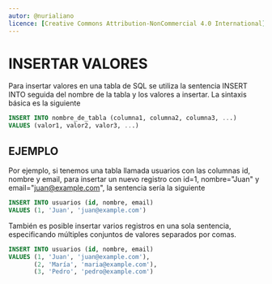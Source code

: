 ```yaml
---
autor: @nurialiano
licence: [Creative Commons Attribution-NonCommercial 4.0 International](https://creativecommons.org/licenses/by-nc/4.0/legalcode)
---
```


# INSERTAR VALORES

Para insertar valores en una tabla de SQL se utiliza la sentencia INSERT INTO seguida del nombre de la tabla y los valores a insertar. La sintaxis básica es la siguiente

~~~sql
INSERT INTO nombre_de_tabla (columna1, columna2, columna3, ...) 
VALUES (valor1, valor2, valor3, ...)
~~~

## EJEMPLO

Por ejemplo, si tenemos una tabla llamada usuarios con las columnas id, nombre y email, para insertar un nuevo registro con id=1, nombre="Juan" y email="juan@example.com", la sentencia sería la siguiente

~~~sql
INSERT INTO usuarios (id, nombre, email) 
VALUES (1, 'Juan', 'juan@example.com')
~~~

También es posible insertar varios registros en una sola sentencia, especificando múltiples conjuntos de valores separados por comas.

~~~sql
INSERT INTO usuarios (id, nombre, email) 
VALUES (1, 'Juan', 'juan@example.com'), 
       (2, 'María', 'maria@example.com'), 
       (3, 'Pedro', 'pedro@example.com')
~~~